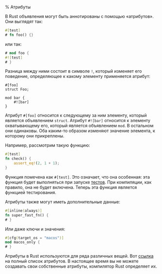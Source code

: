 % Атрибуты

В Rust объявления могут быть аннотированы с помощью «атрибутов». Они выглядят
так:

```rust
#[test]
# fn foo() {}
```

или так:

```rust
# mod foo {
#![test]
# }
```

Разница между ними состоит в символе `!`, который изменяет его поведение,
определяющее к какому элементу применяется атрибут:

```rust,ignore
#[foo]
struct Foo;

mod bar {
    #![bar]
}
```

Атрибут `#[foo]` относится к следующему за ним элементу, который является
объявлением `struct`. Атрибут `#![bar]` относится к элементу охватывающему его,
который является объявлением `mod`. В остальном они одинаковы. Оба каким-то
образом изменяют значение элемента, к которому они прикреплены.

Например, рассмотрим такую функцию:

```rust
#[test]
fn check() {
    assert_eq!(2, 1 + 1);
}
```

Функция помечена как `#[test]`. Это означает, что она особенная: эта функция
будет выполняться при запуске [тестов][tests]. При компиляции, как правило, она
не будет включена. Теперь эта функция является функцией тестирования.

[tests]: testing.html

Атрибуты также могут иметь дополнительные данные:

```rust
#[inline(always)]
fn super_fast_fn() {
# }
```

Или даже ключи и значения:

```rust
#[cfg(target_os = "macos")]
mod macos_only {
# }
```

Атрибуты в Rust используются для ряда различных вещей. Вот [ссылка][reference]
на полный список атрибутов. В настоящее время вы не можете создавать свои
собственные атрибуты, компилятор Rust определяет их.

[reference]: https://doc.rust-lang.org/stable/reference.html#attributes
